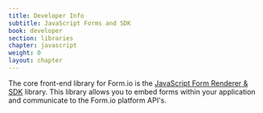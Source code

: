 ```yaml
---
title: Developer Info
subtitle: JavaScript Forms and SDK
book: developer
section: libraries
chapter: javascript
weight: 0
layout: chapter
---
```

The core front-end library for Form.io is the [JavaScript Form Renderer & SDK](https://github.com/formio/formio.js/wiki) library. This library allows you to embed forms within your application and communicate to the Form.io platform API's.

